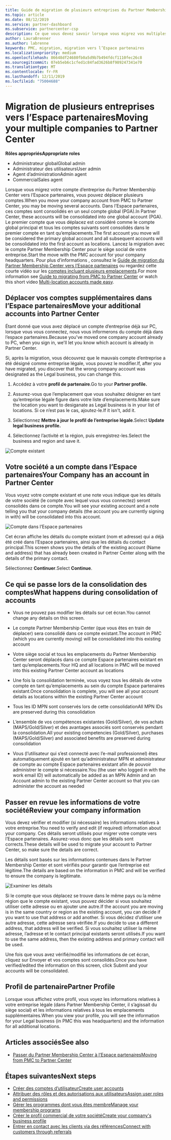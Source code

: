 ```yaml
---
title: Guide de migration de plusieurs entreprises du Partner Membership Center vers l’Espace partenaires | Espace partenaires
ms.topic: article
ms.date: 08/12/2019
ms.service: partner-dashboard
ms.subservice: partnercenter-csp
description: Ce que vous devez savoir lorsque vous migrez vos multiples sociétés de PMC vers l’espace partenaires et que vous les Consolidez dans un compte global principal.
author: LauraBrenner
ms.author: labrenne
keywords: PMC, migration, migration vers l’Espace partenaires
ms.localizationpriority: medium
ms.openlocfilehash: 86648df24680fb0a5d9b7b494fdcf1110fec26c8
ms.sourcegitcommit: 07eb5eb6c1cfed1c84fad3626b8f989247341e70
ms.translationtype: MT
ms.contentlocale: fr-FR
ms.lasthandoff: 12/11/2019
ms.locfileid: "75004688"
---
```

# <a name="moving-your-multiple-companies-to-partner-center"></a><span data-ttu-id="03dc9-104">Migration de plusieurs entreprises vers l’Espace partenaires</span><span class="sxs-lookup"><span data-stu-id="03dc9-104">Moving your multiple companies to Partner Center</span></span>

<span data-ttu-id="03dc9-105">**Rôles appropriés**</span><span class="sxs-lookup"><span data-stu-id="03dc9-105">**Appropriate roles**</span></span>
-   <span data-ttu-id="03dc9-106">Administrateur global</span><span class="sxs-lookup"><span data-stu-id="03dc9-106">Global admin</span></span>
-   <span data-ttu-id="03dc9-107">Administrateur des utilisateurs</span><span class="sxs-lookup"><span data-stu-id="03dc9-107">User admin</span></span>
-   <span data-ttu-id="03dc9-108">Agent d’administration</span><span class="sxs-lookup"><span data-stu-id="03dc9-108">Admin agent</span></span>
-   <span data-ttu-id="03dc9-109">Commercial</span><span class="sxs-lookup"><span data-stu-id="03dc9-109">Sales agent</span></span>

<span data-ttu-id="03dc9-110">Lorsque vous migrez votre compte d’entreprise du Partner Membership Center vers l’Espace partenaires, vous pouvez déplacer plusieurs comptes.</span><span class="sxs-lookup"><span data-stu-id="03dc9-110">When you move your company account from PMC to Partner Center, you may be moving several accounts.</span></span> <span data-ttu-id="03dc9-111">Dans l’Espace partenaires, ces comptes sont consolidés en un seul compte global (PGA).</span><span class="sxs-lookup"><span data-stu-id="03dc9-111">In Partner Center, these accounts will be consolidated into one global account (PGA).</span></span> <span data-ttu-id="03dc9-112">Le premier compte que vous déplacez est considéré comme le compte global principal et tous les comptes suivants sont consolidés dans le premier compte en tant qu’emplacements.</span><span class="sxs-lookup"><span data-stu-id="03dc9-112">The first account you move will be considered the primary global account and all subsequent accounts will be consolidated into the first account as locations.</span></span> <span data-ttu-id="03dc9-113">Lancez la migration avec le compte Partner Membership Center pour le siège social de votre entreprise.</span><span class="sxs-lookup"><span data-stu-id="03dc9-113">Start the move with the PMC account for your company headquarters.</span></span> <span data-ttu-id="03dc9-114">Pour plus d’informations , consultez le [Guide de migration du Partner Membership Center vers l’Espace partenaires](guide-to-migration.md) ou regardez cette courte vidéo sur les [comptes incluant plusieurs emplacements](https://vimeo.com/290335248).</span><span class="sxs-lookup"><span data-stu-id="03dc9-114">For more information see [Guide to migrating from PMC to Partner Center](guide-to-migration.md) or watch this short video [Multi-location accounts made easy](https://vimeo.com/290335248).</span></span>

## <a name="move-your-additional-accounts-into-partner-center"></a><span data-ttu-id="03dc9-115">Déplacer vos comptes supplémentaires dans l’Espace partenaires</span><span class="sxs-lookup"><span data-stu-id="03dc9-115">Move your additional accounts into Partner Center</span></span> 

<span data-ttu-id="03dc9-116">Étant donné que vous avez déplacé un compte d’entreprise déjà sur PC, lorsque vous vous connectez, nous vous informerons du compte déjà dans l’espace partenaires.</span><span class="sxs-lookup"><span data-stu-id="03dc9-116">Because you've moved one company account already to PC, when you sign in, we'll let you know which account is already in Partner Center.</span></span> 


<span data-ttu-id="03dc9-117">Si, après la migration, vous découvrez que le mauvais compte d’entreprise a été désigné comme entreprise légale, vous pouvez le modifier.</span><span class="sxs-lookup"><span data-stu-id="03dc9-117">If, after you have migrated, you discover that the wrong company account was designated as the Legal business, you can change this.</span></span>

1. <span data-ttu-id="03dc9-118">Accédez à votre **profil de partenaire**.</span><span class="sxs-lookup"><span data-stu-id="03dc9-118">Go to your **Partner profile.**</span></span>

2. <span data-ttu-id="03dc9-119">Assurez-vous que l’emplacement que vous souhaitez désigner en tant qu’entreprise légale figure dans votre liste d’emplacements.</span><span class="sxs-lookup"><span data-stu-id="03dc9-119">Make sure the location you want to desiganate as Legal business is in your list of locations.</span></span> <span data-ttu-id="03dc9-120">Si ce n’est pas le cas, ajoutez-le.</span><span class="sxs-lookup"><span data-stu-id="03dc9-120">If it isn't, add it.</span></span>

3. <span data-ttu-id="03dc9-121">Sélectionnez **Mettre à jour le profil de l’entreprise légale**.</span><span class="sxs-lookup"><span data-stu-id="03dc9-121">Select **Update legal business profile.**</span></span>

4. <span data-ttu-id="03dc9-122">Sélectionnez l’activité et la région, puis enregistrez-les.</span><span class="sxs-lookup"><span data-stu-id="03dc9-122">Select the business and region and save it.</span></span>

![Compte existant](images/migration/accountwithus.png)

## <a name="your-company-has-an-account-in-partner-center"></a><span data-ttu-id="03dc9-124">Votre société a un compte dans l’Espace partenaires</span><span class="sxs-lookup"><span data-stu-id="03dc9-124">Your Company has an account in Partner Center</span></span>

<span data-ttu-id="03dc9-125">Vous voyez votre compte existant et une note vous indique que les détails de votre société (le compte avec lequel vous vous connectez) seront consolidés dans ce compte.</span><span class="sxs-lookup"><span data-stu-id="03dc9-125">You will see your existing account and a note telling you that your company details (the account you are currently signing in with) will be consolidated into this account.</span></span>

![Compte dans l’Espace partenaires](images/migration/existingaccount2.png)

<span data-ttu-id="03dc9-127">Cet écran affiche les détails du compte existant (nom et adresse) qui a déjà été créé dans l’Espace partenaires, ainsi que les détails du contact principal.</span><span class="sxs-lookup"><span data-stu-id="03dc9-127">This screen shows you the details of the existing account (Name and address) that has already been created in Partner Center along with the details of the primary contact.</span></span> 

<span data-ttu-id="03dc9-128">Sélectionnez **Continuer**.</span><span class="sxs-lookup"><span data-stu-id="03dc9-128">Select **Continue**.</span></span>

## <a name="what-happens-during-consolidation-of-accounts"></a><span data-ttu-id="03dc9-129">Ce qui se passe lors de la consolidation des comptes</span><span class="sxs-lookup"><span data-stu-id="03dc9-129">What happens during consolidation of accounts</span></span>

- <span data-ttu-id="03dc9-130">Vous ne pouvez pas modifier les détails sur cet écran.</span><span class="sxs-lookup"><span data-stu-id="03dc9-130">You cannot change any details on this screen.</span></span> 

- <span data-ttu-id="03dc9-131">Le compte Partner Membership Center (que vous êtes en train de déplacer) sera consolidé dans ce compte existant.</span><span class="sxs-lookup"><span data-stu-id="03dc9-131">The account in PMC (which you are currently moving) will be consolidated into this existing account</span></span> 

- <span data-ttu-id="03dc9-132">Votre siège social et tous les emplacements du Partner Membership Center seront déplacés dans ce compte Espace partenaires existant en tant qu’emplacements.</span><span class="sxs-lookup"><span data-stu-id="03dc9-132">Your HQ and all locations in PMC will be moved into this existing Partner Center account as locations</span></span>

- <span data-ttu-id="03dc9-133">Une fois la consolidation terminée, vous voyez tous les détails de votre compte en tant qu’emplacements au sein du compte Espace partenaires existant.</span><span class="sxs-lookup"><span data-stu-id="03dc9-133">Once consolidation is complete, you will see all your account details as locations within the existing Partner Center account</span></span> 

- <span data-ttu-id="03dc9-134">Tous les ID MPN sont conservés lors de cette consolidation</span><span class="sxs-lookup"><span data-stu-id="03dc9-134">All MPN IDs are preserved during this consolidation</span></span>

- <span data-ttu-id="03dc9-135">L’ensemble de vos compétences existantes (Gold/Silver), de vos achats (MAPS/Gold/Silver) et des avantages associés sont conservés pendant la consolidation.</span><span class="sxs-lookup"><span data-stu-id="03dc9-135">All your existing competencies (Gold/Silver), purchases (MAPS/Gold/Silver) and associated benefits are preserved during consolidation</span></span>

- <span data-ttu-id="03dc9-136">Vous (l’utilisateur qui s’est connecté avec l’e-mail professionnel) êtes automatiquement ajouté en tant qu’administrateur MPN et administrateur de compte au compte Espace partenaires existant afin de pouvoir administrer le compte si nécessaire.</span><span class="sxs-lookup"><span data-stu-id="03dc9-136">You (the user who logged in with the work email ID) will automatically be added as an MPN Admin and an Account admin to the existing Partner Center account so that you can administer the account as needed</span></span> 


## <a name="review-your-company-information"></a><span data-ttu-id="03dc9-137">Passer en revue les informations de votre société</span><span class="sxs-lookup"><span data-stu-id="03dc9-137">Review your company information</span></span>

<span data-ttu-id="03dc9-138">Vous devez vérifier et modifier (si nécessaire) les informations relatives à votre entreprise.</span><span class="sxs-lookup"><span data-stu-id="03dc9-138">You need to verify and edit (if required) information about your company.</span></span> <span data-ttu-id="03dc9-139">Ces détails seront utilisés pour migrer votre compte vers l’Espace partenaires. Assurez-vous donc que les détails sont corrects.</span><span class="sxs-lookup"><span data-stu-id="03dc9-139">These details will be used to migrate your account to Partner Center, so make sure the details are correct.</span></span> 

<span data-ttu-id="03dc9-140">Les détails sont basés sur les informations contenues dans le Partner Membership Center et sont vérifiés pour garantir que l’entreprise est légitime.</span><span class="sxs-lookup"><span data-stu-id="03dc9-140">The details are based on the information in PMC and will be verified to ensure the company is legitimate.</span></span> 

![Examiner les détails](images/migration/review.png)

<span data-ttu-id="03dc9-142">Si le compte que vous déplacez se trouve dans le même pays ou la même région que le compte existant, vous pouvez décider si vous souhaitez utiliser cette adresse ou en ajouter une autre.</span><span class="sxs-lookup"><span data-stu-id="03dc9-142">If the account you are moving is in the same country or region as the existing account, you can decide if you want to use that address or add another.</span></span> <span data-ttu-id="03dc9-143">Si vous décidez d’utiliser une autre adresse, cette adresse sera vérifiée.</span><span class="sxs-lookup"><span data-stu-id="03dc9-143">If you decide to use a different address, that address will be verified.</span></span> <span data-ttu-id="03dc9-144">Si vous souhaitez utiliser la même adresse, l’adresse et le contact principal existants seront utilisés.</span><span class="sxs-lookup"><span data-stu-id="03dc9-144">If you want to use the same address, then the existing address and primary contact will be used.</span></span>

<span data-ttu-id="03dc9-145">Une fois que vous avez vérifié/modifié les informations de cet écran, cliquez sur Envoyer et vos comptes sont consolidés.</span><span class="sxs-lookup"><span data-stu-id="03dc9-145">Once you have verified/edited the information on this screen, click Submit and your accounts will be consolidated.</span></span>

## <a name="partner-profile"></a><span data-ttu-id="03dc9-146">Profil de partenaire</span><span class="sxs-lookup"><span data-stu-id="03dc9-146">Partner Profile</span></span>

<span data-ttu-id="03dc9-147">Lorsque vous affichez votre profil, vous voyez les informations relatives à votre entreprise légale (dans Partner Membership Center, il s’agissait du siège social) et les informations relatives à tous les emplacements supplémentaires.</span><span class="sxs-lookup"><span data-stu-id="03dc9-147">When you view your profile, you will see the information for your Legal business (in PMC this was headquarters) and the information for all additional locations.</span></span>

## <a name="see-also"></a><span data-ttu-id="03dc9-148">Articles associés</span><span class="sxs-lookup"><span data-stu-id="03dc9-148">See also</span></span>

- [<span data-ttu-id="03dc9-149">Passer du Partner Membership Center à l’Espace partenaires</span><span class="sxs-lookup"><span data-stu-id="03dc9-149">Moving from PMC to Partner Center</span></span>](move-pmc-pc-map.md)

## <a name="next-steps"></a><span data-ttu-id="03dc9-150">Étapes suivantes</span><span class="sxs-lookup"><span data-stu-id="03dc9-150">Next steps</span></span>

- [<span data-ttu-id="03dc9-151">Créer des comptes d’utilisateur</span><span class="sxs-lookup"><span data-stu-id="03dc9-151">Create user accounts </span></span>](create-user-accounts-and-set-permissions.md)
- [<span data-ttu-id="03dc9-152">Attribuer des rôles et des autorisations aux utilisateurs</span><span class="sxs-lookup"><span data-stu-id="03dc9-152">Assign user roles and permissions</span></span>](permissions-overview.md)
- [<span data-ttu-id="03dc9-153">Gérer les programmes dont vous êtes membre</span><span class="sxs-lookup"><span data-stu-id="03dc9-153">Manage your membership programs</span></span>](renew-mpn-offers.md)
- [<span data-ttu-id="03dc9-154">Créer le profil commercial de votre société</span><span class="sxs-lookup"><span data-stu-id="03dc9-154">Create your company's business profile</span></span>](create-a-marketing-profile.md)
- [<span data-ttu-id="03dc9-155">Entrer en contact avec les clients via des références</span><span class="sxs-lookup"><span data-stu-id="03dc9-155">Connect with customers through referrals</span></span>](responding-to-referrals.md)

